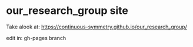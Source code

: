 # our_research_group site
Take alook at:
https://continuous-symmetry.github.io/our_research_group/

edit in:
gh-pages branch

